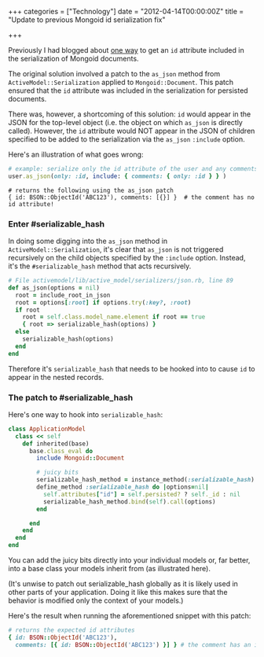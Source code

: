 +++
categories = ["Technology"]
date = "2012-04-14T00:00:00Z"
title = "Update to previous Mongoid id serialization fix"

+++

Previously I had blogged about [one way](http://blog.joshdzielak.com/blog/2011/12/24/tame-the-mongoid-id-field-in-your-rails-and-backbone-js-app/) to get an `id` attribute included in the serialization of Mongoid documents.

The original solution involved a patch to the `as_json` method from `ActiveModel::Serialization` applied to `Mongoid::Document`. This patch ensured that the `id` attribute was included in the serialization for persisted documents.

There was, however, a shortcoming of this solution: `id` would appear in the JSON for the top-level object (i.e. the object on which `as_json` is directly called). However, the `id` attribute would NOT appear in the JSON of children specified to be added to the serialization via the `as_json` `:include` option.

Here's an illustration of what goes wrong:

``` ruby
# example: serialize only the id attribute of the user and any comments
user.as_json(only: :id, include: { comments: { only: :id } } )
```

```
# returns the following using the as_json patch
{ id: BSON::ObjectId('ABC123'), comments: [{}] }  # the comment has no id attribute!
```

### Enter #serializable_hash

In doing some digging into the `as_json` method in `ActiveModel::Serialization`, it's clear that `as_json` is not triggered recursively on the child objects specified by the `:include` option. Instead, it's the `#serializable_hash` method that acts recursively.

``` ruby
# File activemodel/lib/active_model/serializers/json.rb, line 89
def as_json(options = nil)
  root = include_root_in_json
  root = options[:root] if options.try(:key?, :root)
  if root
    root = self.class.model_name.element if root == true
    { root => serializable_hash(options) }
  else
    serializable_hash(options)
  end
end
```

Therefore it's `serializable_hash` that needs to be hooked into to cause `id` to appear in the nested records.

### The patch to #serializable_hash

Here's one way to hook into `serializable_hash`:

``` ruby
class ApplicationModel
  class << self
    def inherited(base)
      base.class_eval do
        include Mongoid::Document

        # juicy bits
        serializable_hash_method = instance_method(:serializable_hash)
        define_method :serializable_hash do |options=nil|
          self.attributes["id"] = self.persisted? ? self._id : nil
          serializable_hash_method.bind(self).call(options)
        end

      end
    end
  end
end
```

You can add the juicy bits directly into your individual models or, far better, into a base class your models inherit from (as illustrated here).

(It's unwise to patch out serializable_hash globally as it is likely used in other parts of your application. Doing it like this makes sure that the behavior is modified only the context of your models.)

Here's the result when running the aforementioned snippet with this patch:

``` ruby
# returns the expected id attributes
{ id: BSON::ObjectId('ABC123'),
  comments: [{ id: BSON::ObjectId('ABC123') }] } # the comment has an id attribute!
```
